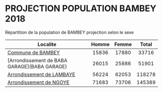 # PROJECTION POPULATION BAMBEY 2018
	
Répartition de la population de BAMBEY projection selon le sexe
	
| Localite  | Homme | Femme | Total |
| --------- |:-----:|:-----:|:-----:|
| [Commune de BAMBEY](BAMBEY) | 15836 | 17880 | 33716 |
| [Arrondissement de BABA GARAGE](BABA GARAGE) | 26015 | 25886 | 51901 |
| [Arrondissement de LAMBAYE](LAMBAYE) | 56224 | 62053 | 118278 |
| [Arrondissement de NGOYE](NGOYE) | 71683 | 73706 | 145389 |
